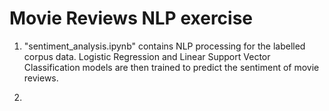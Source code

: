 # Movie Reviews NLP exercise

1. "sentiment_analysis.ipynb" contains NLP processing for the labelled corpus data. Logistic Regression and Linear Support Vector Classification models are then trained to predict the sentiment of movie reviews.

2.
